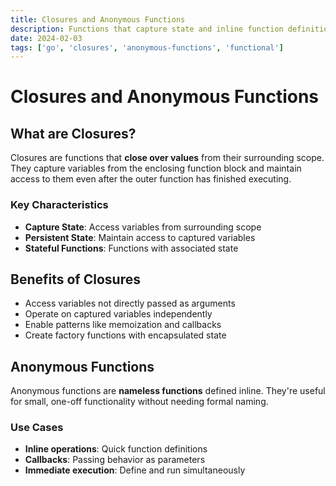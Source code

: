 ```yaml
---
title: Closures and Anonymous Functions 
description: Functions that capture state and inline function definitions
date: 2024-02-03
tags: ['go', 'closures', 'anonymous-functions', 'functional']
---
```


# Closures and Anonymous Functions 

## What are Closures?

Closures are functions that **close over values** from their surrounding scope. They capture variables from the enclosing function block and maintain access to them even after the outer function has finished executing.

### Key Characteristics
- **Capture State**: Access variables from surrounding scope
- **Persistent State**: Maintain access to captured variables
- **Stateful Functions**: Functions with associated state

## Benefits of Closures
- Access variables not directly passed as arguments
- Operate on captured variables independently
- Enable patterns like memoization and callbacks
- Create factory functions with encapsulated state

## Anonymous Functions

Anonymous functions are **nameless functions** defined inline. They're useful for small, one-off functionality without needing formal naming.

### Use Cases
- **Inline operations**: Quick function definitions
- **Callbacks**: Passing behavior as parameters
- **Immediate execution**: Define and run simultaneously

